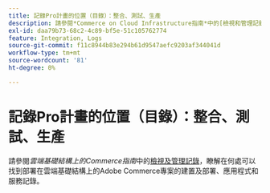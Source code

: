 ```yaml
---
title: 記錄Pro計畫的位置（目錄）：整合、測試、生產
description: 請參閱*Commerce on Cloud Infrastructure指南*中的[檢視和管理記錄](https://experienceleague.adobe.com/docs/commerce-cloud-service/user-guide/develop/test/log-locations.html)，瞭解在何處尋找專案的建置和部署、應用程式和服務記錄。
exl-id: daa79b73-68c2-4c89-bf5e-51c105762774
feature: Integration, Logs
source-git-commit: f11c8944b83e294b61d9547aefc9203af344041d
workflow-type: tm+mt
source-wordcount: '81'
ht-degree: 0%

---
```


# 記錄Pro計畫的位置（目錄）：整合、測試、生產

請參閱&#x200B;*雲端基礎結構上的Commerce指南*&#x200B;中的[檢視及管理記錄](https://experienceleague.adobe.com/docs/commerce-cloud-service/user-guide/develop/test/log-locations.html)，瞭解在何處可以找到部署在雲端基礎結構上的Adobe Commerce專案的建置及部署、應用程式和服務記錄。
